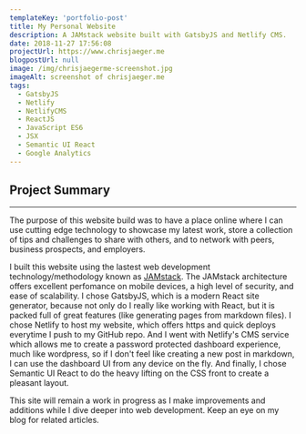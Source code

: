 ```yaml
---
templateKey: 'portfolio-post'
title: My Personal Website
description: A JAMstack website built with GatsbyJS and Netlify CMS.
date: 2018-11-27 17:56:08
projectUrl: https://www.chrisjaeger.me
blogpostUrl: null
image: /img/chrisjaegerme-screenshot.jpg
imageAlt: screenshot of chrisjaeger.me
tags:
  - GatsbyJS
  - Netlify
  - NetlifyCMS
  - ReactJS
  - JavaScript ES6
  - JSX
  - Semantic UI React
  - Google Analytics
---
```


## Project Summary
-----

The purpose of this website build was to have a place online where I can use cutting edge technology to showcase my latest work, store a collection of tips and challenges to share with others, and to network with peers, business prospects, and employers.

I built this website using the lastest web development technology/methodology known as [JAMstack](https://jamstack.org). The JAMstack architecture offers excellent perfomance on mobile devices, a high level of security, and ease of scalability. I chose GatsbyJS, which is a modern React site generator, because not only do I really like working with React, but it is packed full of great features (like generating pages from markdown files). I chose Netlify to host my website, which offers https and quick deploys everytime I push to my GitHub repo. And I went with Netlify's CMS service which allows me to create a password protected dashboard experience, much like wordpress, so if I don't feel like creating a new post in markdown, I can use the dashboard UI from any device on the fly. And finally, I chose Semantic UI React to do the heavy lifting on the CSS front to create a pleasant layout.

This site will remain a work in progress as I make improvements and additions while I dive deeper into web development. Keep an eye on my blog for related articles.